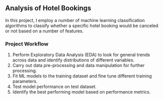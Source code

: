 ## Analysis of Hotel Bookings 

In this project, I employ a number of machine learning classification algorithms to classify whether a specific hotel booking would be canceled or not based on a number of features.

### Project Workflow

1. Perform Exploratory Data Analysis (EDA) to look for general trends across data and identify distributions of different variables.
2. Carry out data pre-processing and data manipulation for further processing.
3. Fit ML models to the training dataset and fine tune different training parameters.
4. Test model performance on test dataset.
5. Identify the best performing model based on performance metrics.
